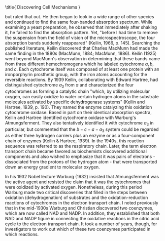 \title{
Discovering Cell Mechanisms
}

but ruled that out. He then began to look in a wide range of other species and continued to find the same four-banded absorption spectrum. While examining a yeast preparation, he observed that immediately after shaking it, he failed to find the absorption pattern. Yet, "before I had time to remove the suspension from the field of vision of the microspectroscope, the four absorption bands suddenly reappeared" (Keilin, 1966, p. 145). Searching the published literature, Keilin discovered that Charles MacMunn had made the same finding in the 1880s (MacMunn, 1884; MacMunn, 1886). Keilin (1925) went beyond MacMunn's observation in determining that these bands came from three different hemochromogens which he labeled cytochrome $a, b$, and $c$. Each cytochrome itself was composed of at least one protein with an ironporphyrin prosthetic group, with the iron atoms accounting for the reversible reactions. By 1939 Keilin, collaborating with Edward Hartree, had distinguished cytochrome $a_{3}$ from $a$ and characterized the four cytochromes as forming a catalytic chain "which, by utilizing molecular oxygen, can easily oxidize to water certain hydrogen atoms in the substrate molecules activated by specific dehydrogenase systems" (Keilin and Hartree, 1939, p. 190). They named the enzyme catalyzing this oxidation cytochrome oxidase. Based in part on their identical absorption spectra, Keilin and Hartree identified cytochrome oxidase with Warburg's Atmungsferment. They also tentatively identified it with cytochrome $a_{3}$ in particular, but commented that the $b-c-a-a_{3}$ system could be regarded as either three hydrogen carriers plus an enzyme or as a four-component chain of enzymes (Keilin \& Hartree, 1939). In the 1940s, this reaction sequence was referred to as the respiratory chain. Later, the term electron transport chain became favored as biochemists discovered additional components and also wished to emphasize that it was pairs of electrons - dissociated from the protons of the hydrogen atom - that were transported down an energy gradient to molecular oxygen.

In his 1932 Nobel lecture Warburg (1932) insisted that Atmungsferment was the active agent and resisted the claim that it was the cytochromes that were oxidized by activated oxygen. Nonetheless, during this period Warburg made two critical discoveries that filled in the steps between oxidation (dehydrogenation) of substrates and the oxidation-reduction reactions of cytochromes in the electron transport chain. I noted previously that in the mid-1930s Warburg and Christian discovered two coenzymes, which are now called NAD and NADP. In addition, they established that both NAD and NADP figure in connecting the oxidative reactions in the citric acid cycle to the electron transport chain. It took a number of years, though, for investigators to work out which of these two coenzymes participated in which reactions.